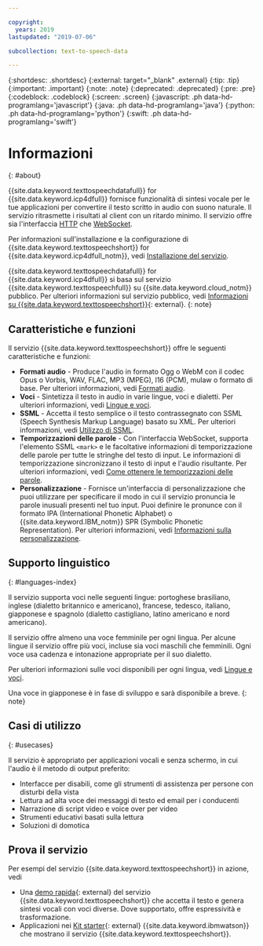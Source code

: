 ```yaml
---

copyright:
  years: 2019
lastupdated: "2019-07-06"

subcollection: text-to-speech-data

---
```


{:shortdesc: .shortdesc}
{:external: target="_blank" .external}
{:tip: .tip}
{:important: .important}
{:note: .note}
{:deprecated: .deprecated}
{:pre: .pre}
{:codeblock: .codeblock}
{:screen: .screen}
{:javascript: .ph data-hd-programlang='javascript'}
{:java: .ph data-hd-programlang='java'}
{:python: .ph data-hd-programlang='python'}
{:swift: .ph data-hd-programlang='swift'}

# Informazioni
{: #about}

{{site.data.keyword.texttospeechdatafull}} for {{site.data.keyword.icp4dfull}} fornisce funzionalità di sintesi vocale per le tue applicazioni per convertire il testo scritto in audio con suono naturale. Il servizio ritrasmette i risultati al client con un ritardo minimo. Il servizio offre sia l'interfaccia [HTTP](/docs/services/text-to-speech-data?topic=text-to-speech-data-usingHTTP) che [WebSocket](/docs/services/text-to-speech-data?topic=text-to-speech-data-usingWebSocket).

Per informazioni sull'installazione e la configurazione di {{site.data.keyword.texttospeechshort}} for {{site.data.keyword.icp4dfull_notm}}, vedi [Installazione del servizio](/docs/services/text-to-speech-data?topic=text-to-speech-data-install).

{{site.data.keyword.texttospeechdatafull}} for {{site.data.keyword.icp4dfull}} si basa sul servizio {{site.data.keyword.texttospeechfull}} su {{site.data.keyword.cloud_notm}} pubblico. Per ulteriori informazioni sul servizio pubblico, vedi [Informazioni su {{site.data.keyword.texttospeechshort}}](https://{DomainName}/docs/services/text-to-speech?topic=text-to-speech-about#about){: external}.
{: note}

## Caratteristiche e funzioni

Il servizio {{site.data.keyword.texttospeechshort}} offre le seguenti caratteristiche e funzioni:

-   **Formati audio** - Produce l'audio in formato Ogg o WebM con il codec Opus o Vorbis, WAV, FLAC, MP3 (MPEG), l16 (PCM), mulaw o formato di base. Per ulteriori informazioni, vedi [Formati audio](/docs/services/text-to-speech-data?topic=text-to-speech-data-audioFormats).
-   **Voci** - Sintetizza il testo in audio in varie lingue, voci e dialetti. Per ulteriori informazioni, vedi [Lingue e voci](/docs/services/text-to-speech-data?topic=text-to-speech-data-voices).
-   **SSML** - Accetta il testo semplice o il testo contrassegnato con SSML (Speech Synthesis Markup Language) basato su XML. Per ulteriori informazioni, vedi [Utilizzo di SSML](/docs/services/text-to-speech-data?topic=text-to-speech-data-ssml).
-   **Temporizzazioni delle parole** - Con l'interfaccia WebSocket, supporta l'elemento SSML `<mark>` e le facoltative informazioni di temporizzazione delle parole per tutte le stringhe del testo di input. Le informazioni di temporizzazione sincronizzano il testo di input e l'audio risultante. Per ulteriori informazioni, vedi [Come ottenere le temporizzazioni delle parole](/docs/services/text-to-speech-data?topic=text-to-speech-data-timing).
-   **Personalizzazione** - Fornisce un'interfaccia di personalizzazione che puoi utilizzare per specificare il modo in cui il servizio pronuncia le parole inusuali presenti nel tuo input. Puoi definire le pronunce con il formato IPA (International Phonetic Alphabet) o {{site.data.keyword.IBM_notm}} SPR (Symbolic Phonetic Representation). Per ulteriori informazioni, vedi
      [Informazioni sulla personalizzazione](/docs/services/text-to-speech-data?topic=text-to-speech-data-customIntro).

## Supporto linguistico
{: #languages-index}

Il servizio supporta voci nelle seguenti lingue: portoghese brasiliano, inglese (dialetto britannico e americano), francese, tedesco, italiano, giapponese e spagnolo (dialetto castigliano, latino americano e nord americano).

Il servizio offre almeno una voce femminile per ogni lingua. Per alcune lingue il servizio offre più voci, incluse sia voci maschili che femminili. Ogni voce usa cadenza e intonazione appropriate per il suo dialetto.

Per ulteriori informazioni sulle voci disponibili per ogni lingua, vedi [Lingue e voci](/docs/services/text-to-speech-data?topic=text-to-speech-data-voices).

Una voce in giapponese è in fase di sviluppo e sarà disponibile a breve.
{: note}

## Casi di utilizzo
{: #usecases}

Il servizio è appropriato per applicazioni vocali e senza schermo, in cui l'audio è il metodo di output preferito:

-   Interfacce per disabili, come gli strumenti di assistenza per persone con disturbi della vista
-   Lettura ad alta voce dei messaggi di testo ed email per i conducenti
-   Narrazione di script video e voice over per video
-   Strumenti educativi basati sulla lettura
-   Soluzioni di domotica

## Prova il servizio

Per esempi del servizio {{site.data.keyword.texttospeechshort}} in azione, vedi

-   Una [demo rapida](https://text-to-speech-demo.ng.bluemix.net/){: external} del servizio {{site.data.keyword.texttospeechshort}} che accetta il testo e genera sintesi vocali con voci diverse. Dove supportato, offre espressività e trasformazione.
-   Applicazioni nei [Kit starter](http://www.ibm.com/watson/developercloud/starter-kits.html){: external} {{site.data.keyword.ibmwatson}} che mostrano il servizio {{site.data.keyword.texttospeechshort}}.
